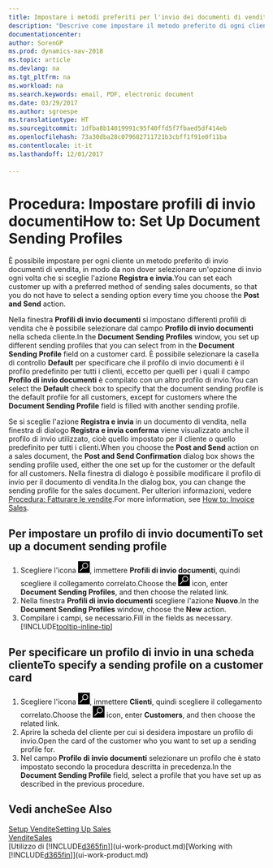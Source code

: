 ```yaml
---
title: Impostare i metodi preferiti per l'invio dei documenti di vendita
description: "Descrive come impostare il metodo preferito di ogni cliente per l'invio dei documenti di vendita, ad esempio e-mail, PDF, documento elettronico, e così via."
documentationcenter: 
author: SorenGP
ms.prod: dynamics-nav-2018
ms.topic: article
ms.devlang: na
ms.tgt_pltfrm: na
ms.workload: na
ms.search.keywords: email, PDF, electronic document
ms.date: 03/29/2017
ms.author: sgroespe
ms.translationtype: HT
ms.sourcegitcommit: 1dfba8b14019991c95f40ffd5f7fbaed5df414eb
ms.openlocfilehash: 73a30dba28c079682711721b3cbff1f91e0f11ba
ms.contentlocale: it-it
ms.lasthandoff: 12/01/2017

---
```

# <a name="how-to-set-up-document-sending-profiles"></a><span data-ttu-id="33728-103">Procedura: Impostare profili di invio documenti</span><span class="sxs-lookup"><span data-stu-id="33728-103">How to: Set Up Document Sending Profiles</span></span>
<span data-ttu-id="33728-104">È possibile impostare per ogni cliente un metodo preferito di invio documenti di vendita, in modo da non dover selezionare un'opzione di invio ogni volta che si sceglie l'azione **Registra e invia**.</span><span class="sxs-lookup"><span data-stu-id="33728-104">You can set each customer up with a preferred method of sending sales documents, so that you do not have to select a sending option every time you choose the **Post and Send** action.</span></span>

<span data-ttu-id="33728-105">Nella finestra **Profili di invio documenti** si impostano differenti profili di vendita che è possibile selezionare dal campo **Profilo di invio documenti** nella scheda cliente.</span><span class="sxs-lookup"><span data-stu-id="33728-105">In the **Document Sending Profiles** window, you set up different sending profiles that you can select from in the **Document Sending Profile** field on a customer card.</span></span> <span data-ttu-id="33728-106">È possibile selezionare la casella di controllo **Default** per specificare che il profilo di invio documenti è il profilo predefinito per tutti i clienti, eccetto per quelli per i quali il campo **Profilo di invio documenti** è compilato con un altro profilo di invio.</span><span class="sxs-lookup"><span data-stu-id="33728-106">You can select the **Default** check box to specify that the document sending profile is the default profile for all customers, except for customers where the **Document Sending Profile** field is filled with another sending profile.</span></span>

<span data-ttu-id="33728-107">Se si sceglie l'azione **Registra e invia** in un documento di vendita, nella finestra di dialogo **Registra e invia conferma** viene visualizzato anche il profilo di invio utilizzato, cioè quello impostato per il cliente o quello predefinito per tutti i clienti.</span><span class="sxs-lookup"><span data-stu-id="33728-107">When you choose the **Post and Send** action on a sales document, the **Post and Send Confirmation** dialog box shows the sending profile used, either the one set up for the customer or the default for all customers.</span></span> <span data-ttu-id="33728-108">Nella finestra di dialogo è possibile modificare il profilo di invio per il documento di vendita.</span><span class="sxs-lookup"><span data-stu-id="33728-108">In the dialog box, you can change the sending profile for the sales document.</span></span> <span data-ttu-id="33728-109">Per ulteriori informazioni, vedere [Procedura: Fatturare le vendite](sales-how-invoice-sales.md).</span><span class="sxs-lookup"><span data-stu-id="33728-109">For more information, see [How to: Invoice Sales](sales-how-invoice-sales.md).</span></span>

## <a name="to-set-up-a-document-sending-profile"></a><span data-ttu-id="33728-110">Per impostare un profilo di invio documenti</span><span class="sxs-lookup"><span data-stu-id="33728-110">To set up a document sending profile</span></span>
1. <span data-ttu-id="33728-111">Scegliere l'icona ![Cerca pagina o report](media/ui-search/search_small.png "icona Cerca pagina o report"), immettere **Profili di invio documenti**, quindi scegliere il collegamento correlato.</span><span class="sxs-lookup"><span data-stu-id="33728-111">Choose the ![Search for Page or Report](media/ui-search/search_small.png "Search for Page or Report icon") icon, enter **Document Sending Profiles**, and then choose the related link.</span></span>
2. <span data-ttu-id="33728-112">Nella finestra **Profili di invio documenti** scegliere l'azione **Nuovo**.</span><span class="sxs-lookup"><span data-stu-id="33728-112">In the **Document Sending Profiles** window, choose the **New** action.</span></span>
3. <span data-ttu-id="33728-113">Compilare i campi, se necessario.</span><span class="sxs-lookup"><span data-stu-id="33728-113">Fill in the fields as necessary.</span></span> [!INCLUDE[tooltip-inline-tip](includes/tooltip-inline-tip_md.md)]

## <a name="to-specify-a-sending-profile-on-a-customer-card"></a><span data-ttu-id="33728-114">Per specificare un profilo di invio in una scheda cliente</span><span class="sxs-lookup"><span data-stu-id="33728-114">To specify a sending profile on a customer card</span></span>
1. <span data-ttu-id="33728-115">Scegliere l'icona ![Cerca pagina o report](media/ui-search/search_small.png "icona Cerca pagina o report"), immettere **Clienti**, quindi scegliere il collegamento correlato.</span><span class="sxs-lookup"><span data-stu-id="33728-115">Choose the ![Search for Page or Report](media/ui-search/search_small.png "Search for Page or Report icon") icon, enter **Customers**, and then choose the related link.</span></span>
2. <span data-ttu-id="33728-116">Aprire la scheda del cliente per cui si desidera impostare un profilo di invio.</span><span class="sxs-lookup"><span data-stu-id="33728-116">Open the card of the customer who you want to set up a sending profile for.</span></span>
3. <span data-ttu-id="33728-117">Nel campo **Profilo di invio documenti** selezionare un profilo che è stato impostato secondo la procedura descritta in precedenza.</span><span class="sxs-lookup"><span data-stu-id="33728-117">In the **Document Sending Profile** field, select a profile that you have set up as described in the previous procedure.</span></span>

## <a name="see-also"></a><span data-ttu-id="33728-118">Vedi anche</span><span class="sxs-lookup"><span data-stu-id="33728-118">See Also</span></span>
[<span data-ttu-id="33728-119">Setup Vendite</span><span class="sxs-lookup"><span data-stu-id="33728-119">Setting Up Sales</span></span>](sales-setup-sales.md)  
[<span data-ttu-id="33728-120">Vendite</span><span class="sxs-lookup"><span data-stu-id="33728-120">Sales</span></span>](sales-manage-sales.md)  
<span data-ttu-id="33728-121">[Utilizzo di [!INCLUDE[d365fin](includes/d365fin_md.md)]](ui-work-product.md)</span><span class="sxs-lookup"><span data-stu-id="33728-121">[Working with [!INCLUDE[d365fin](includes/d365fin_md.md)]](ui-work-product.md)</span></span>

